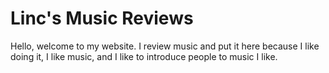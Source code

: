# Linc's Music Reviews
Hello, welcome to my website. I review music and put it here because I like doing it, I like music, and I like to introduce people to music I like.
